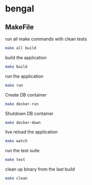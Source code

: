 # bengal

## MakeFile

run all make commands with clean tests

```bash
make all build
```

build the application

```bash
make build
```

run the application

```bash
make run
```

Create DB container

```bash
make docker-run
```

Shutdown DB container

```bash
make docker-down
```

live reload the application

```bash
make watch
```

run the test suite

```bash
make test
```

clean up binary from the last build

```bash
make clean
```
